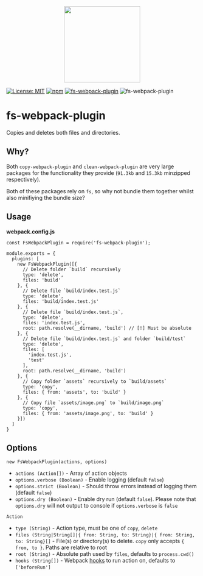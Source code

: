 <div align="center">
  <a href="https://github.com/webpack/webpack">
    <img width="200" height="200"
      src="https://webpack.js.org/assets/icon-square-big.svg">
  </a>
</div>

[![License: MIT](https://img.shields.io/badge/License-MIT-blue.svg)](/LICENSE)
[![npm](https://img.shields.io/npm/v/fs-webpack-plugin?label=npm)](https://www.npmjs.com/package/fs-webpack-plugin)
[![fs-webpack-plugin](https://img.shields.io/bundlephobia/minzip/fs-webpack-plugin@3.0.0.svg)](https://bundlephobia.com/result?p=fs-webpack-plugin@3.0.0)
![fs-webpack-plugin](https://github.com/chronoDave/fs-webpack-plugin/workflows/fs-webpack-plugin/badge.svg?branch=master)

# fs-webpack-plugin

Copies and deletes both files and directories.

## Why?

Both `copy-webpack-plugin` and `clean-webpack-plugin` are very large packages for the functionality they provide (`91.3kb` and `15.3kb` minzipped respectively).

Both of these packages rely on `fs`, so why not bundle them together whilst also minifiying the bundle size?

## Usage

<b>webpack.config.js</b>

```JS
const FsWebpackPlugin = require('fs-webpack-plugin');

module.exports = {
  plugins: [
    new FsWebpackPlugin([{
      // Delete folder `build` recursively
      type: 'delete',
      files: 'build'
    }, {
      // Delete file `build/index.test.js`
      type: 'delete',
      files: 'build/index.test.js'
    }, {
      // Delete file `build/index.test.js`,
      type: 'delete',
      files: 'index.test.js',
      root: path.resolve(__dirname, 'build') // [!] Must be absolute
    }, {
      // Delete file `build/index.test.js` and folder `build/test`
      type: 'delete',
      files: [
        'index.test.js',
        'test'
      ],
      root: path.resolve(__dirname, 'build')
    }, {
      // Copy folder `assets` recursively to `build/assets`
      type: 'copy',
      files: { from: 'assets', to: 'build' }
    }, {
      // Copy file `assets/image.png` to `build/image.png`
      type: 'copy',
      files: { from: 'assets/image.png', to: 'build' }
    }])
  ]
}
```

## Options

`new FsWebpackPlugin(actions, options)` 

 - `actions (Action[])` - Array of action objects
 - `options.verbose (Boolean)` - Enable logging (default `false`)
 - `options.strict (Boolean)` - Should throw errors instead of logging them (default `false`)
 - `options.dry (Boolean)` - Enable dry run (default `false`). Please note that `options.dry` will not output to console if `options.verbose` is `false`

`Action`

 - `type (String)` - Action type, must be one of `copy`, `delete`
 - `files (String|String[]|{ from: String, to: String}|{ from: String, to: String}[]` - File(s) or directory(s) to delete. `copy` only accepts `{ from, to }`. Paths are relative to root
 - `root (String)` - Absolute path used by `files`, defaults to `process.cwd()`
 - `hooks (String[])` - Webpack [hooks](https://webpack.js.org/api/compiler-hooks/#hooks) to run action on, defaults to `['beforeRun']`
